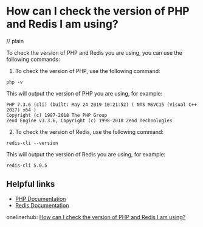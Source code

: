 # How can I check the version of PHP and Redis I am using?
// plain

To check the version of PHP and Redis you are using, you can use the following commands:

1. To check the version of PHP, use the following command:
```
php -v
```
This will output the version of PHP you are using, for example:
```
PHP 7.3.6 (cli) (built: May 24 2019 10:21:52) ( NTS MSVC15 (Visual C++ 2017) x64 )
Copyright (c) 1997-2018 The PHP Group
Zend Engine v3.3.6, Copyright (c) 1998-2018 Zend Technologies
```

2. To check the version of Redis, use the following command:
```
redis-cli --version
```
This will output the version of Redis you are using, for example:
```
redis-cli 5.0.5
```

## Helpful links
- [PHP Documentation](https://www.php.net/manual/en/features.commandline.php)
- [Redis Documentation](https://redis.io/commands/INFO)

onelinerhub: [How can I check the version of PHP and Redis I am using?](https://onelinerhub.com/predis/how-can-i-check-the-version-of-php-and-redis-i-am-using)